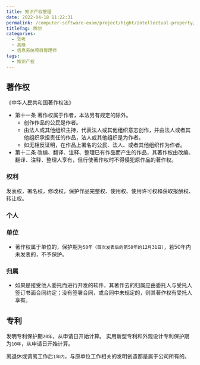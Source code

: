 ```yaml
---
title: 知识产权管理
date: 2022-04-18 11:22:31
permalink: /computer-software-exam/project/hight/intellectual-property/
titleTag: 原创
categories:
  - 软考
  - 高级
  - 信息系统项目管理师
tags:
  - 知识产权
---
```

## 著作权
《中华人民共和国著作权法》
- 第十一条
  著作权属于作者，本法另有规定的除外。
  - 创作作品的公民是作者。
  - 由法人或其他组织主持，代表法人或其他组织意志创作，并由法人或者其他组织承担责任的作品，法人或其他组织是为作者。
  - 如无相反证明，在作品上署名的公民、法人、或者其他组织作为作者。
- 第十二条
  改编、翻译、注释、整理已有作品而产生的作品，其著作权由改编、翻译、注释、整理人享有，但行使著作权时不得侵犯原作品的著作权。
### 权利
发表权，署名权，修改权，保护作品完整权、使用权、使用许可权和获取报酬权、转让权。
### 个人
### 单位
- 著作权属于单位的，保护期为`50年（首次发表后的第50年的12月31日）`，若50年内未发表的，不予保护。
### 归属
- 如果是接受他人委托而进行开发的软件，其著作去的归属应由委托人与受托人签订书面合同约定；没有签署合同，或合同中未规定的，则其著作权有受托人享有。
## 专利
发明专利保护期`20年`，从申请日开始计算。
实用新型专利和外观设计专利保护期为`10年`，从申请日开始计算。

离退休或调离工作后`1年内`，与原单位工作相关的发明创造都是属于公司所有的。